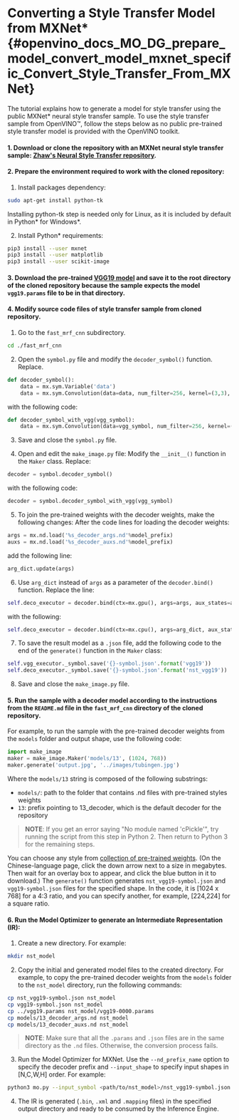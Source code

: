 # Converting a Style Transfer Model from MXNet*  {#openvino_docs_MO_DG_prepare_model_convert_model_mxnet_specific_Convert_Style_Transfer_From_MXNet}

The tutorial explains how to generate a model for style transfer using the public MXNet\* neural style transfer sample.
To use the style transfer sample from OpenVINO&trade;, follow the steps below as no public pre-trained style transfer model is provided with the OpenVINO toolkit.

#### 1. Download or clone the repository with an MXNet neural style transfer sample: [Zhaw's Neural Style Transfer repository](https://github.com/zhaw/neural_style).

#### 2. Prepare the environment required to work with the cloned repository:
1. Install packages dependency:<br>
```sh
sudo apt-get install python-tk
```

Installing python-tk step is needed only for Linux, as it is included by default in Python\* for Windows\*.

2. Install Python\* requirements:
```sh
pip3 install --user mxnet
pip3 install --user matplotlib
pip3 install --user scikit-image
```

#### 3. Download the pre-trained [VGG19 model](https://github.com/dmlc/web-data/raw/master/mxnet/neural-style/model/vgg19.params) and save it to the root directory of the cloned repository because the sample expects the model `vgg19.params` file to be in that directory.<br>

#### 4. Modify source code files of style transfer sample from cloned repository.<br>

1. Go to the `fast_mrf_cnn` subdirectory.
```sh
cd ./fast_mrf_cnn
```

2. Open the `symbol.py` file and modify the `decoder_symbol()` function. Replace.
```py
def decoder_symbol():
    data = mx.sym.Variable('data')
    data = mx.sym.Convolution(data=data, num_filter=256, kernel=(3,3), pad=(1,1), stride=(1, 1), name='deco_conv1')
```
with the following code:<br>
```py
def decoder_symbol_with_vgg(vgg_symbol):
    data = mx.sym.Convolution(data=vgg_symbol, num_filter=256, kernel=(3,3), pad=(1,1), stride=(1, 1), name='deco_conv1')
```

3. Save and close the `symbol.py` file.

4. Open and edit the `make_image.py` file:
Modify the `__init__()` function in the `Maker` class. Replace:<br>
```py
decoder = symbol.decoder_symbol()
```
with the following code:<br>
```py
decoder = symbol.decoder_symbol_with_vgg(vgg_symbol)
```

5. To join the pre-trained weights with the decoder weights, make the following changes:
After the code lines for loading the decoder weights:<br>
```py
args = mx.nd.load('%s_decoder_args.nd'%model_prefix)
auxs = mx.nd.load('%s_decoder_auxs.nd'%model_prefix)
```
add the following line:<br>
```py
arg_dict.update(args)
```

6. Use `arg_dict` instead of `args` as a parameter of the `decoder.bind()` function. Replace the line:<br>
```py
self.deco_executor = decoder.bind(ctx=mx.gpu(), args=args, aux_states=auxs)
```
with the following:<br>
```py
self.deco_executor = decoder.bind(ctx=mx.cpu(), args=arg_dict, aux_states=auxs)
```
7. To save the result model as a `.json` file, add the following code to the end of the `generate()` function in the `Maker` class:<br>
```py
self.vgg_executor._symbol.save('{}-symbol.json'.format('vgg19'))
self.deco_executor._symbol.save('{}-symbol.json'.format('nst_vgg19'))
```
8. Save and close the `make_image.py` file.

#### 5. Run the sample with a decoder model according to the instructions from the `README.md` file in the `fast_mrf_cnn` directory of the cloned repository.
For example, to run the sample with the pre-trained decoder weights from the `models` folder and output shape, use the following code:<br>
```py
import make_image
maker = make_image.Maker('models/13', (1024, 768))
maker.generate('output.jpg', '../images/tubingen.jpg')
```
Where the `models/13` string is composed of the following substrings: 
* `models/`: path to the folder that contains .nd files with pre-trained styles weights 
* `13`: prefix pointing to 13_decoder, which is the default decoder for the repository

>**NOTE**: If you get an error saying "No module named 'cPickle'", try running the script from this step in Python 2. Then return to Python 3 for the remaining steps.

You can choose any style from [collection of pre-trained weights](https://pan.baidu.com/s/1skMHqYp). (On the Chinese-language page, click the down arrow next to a size in megabytes. Then wait for an overlay box to appear, and click the blue button in it to download.) The `generate()` function generates `nst_vgg19-symbol.json` and `vgg19-symbol.json` files for the specified shape. In the code, it is [1024 x 768] for a 4:3 ratio, and you can specify another, for example, [224,224] for a square ratio.

#### 6. Run the Model Optimizer to generate an Intermediate Representation (IR):

1. Create a new directory. For example:<br>
```sh
mkdir nst_model
```
2. Copy the initial and generated model files to the created directory. For example, to copy the pre-trained decoder weights from the `models` folder to the `nst_model` directory, run the following commands:<br>
```sh
cp nst_vgg19-symbol.json nst_model
cp vgg19-symbol.json nst_model
cp ../vgg19.params nst_model/vgg19-0000.params
cp models/13_decoder_args.nd nst_model
cp models/13_decoder_auxs.nd nst_model
```
> **NOTE**: Make sure that all the `.params` and `.json` files are in the same directory as the `.nd` files. Otherwise, the conversion process fails.

3. Run the Model Optimizer for MXNet. Use the `--nd_prefix_name` option to specify the decoder prefix and `--input_shape` to specify input shapes in [N,C,W,H] order. For example:<br>
```sh
python3 mo.py --input_symbol <path/to/nst_model>/nst_vgg19-symbol.json --framework mxnet --output_dir <path/to/output_dir> --input_shape [1,3,224,224] --nd_prefix_name 13_decoder --pretrained_model <path/to/nst_model>/vgg19-0000.params
```
4. The IR is generated (`.bin`, `.xml` and `.mapping` files) in the specified output directory and ready to be consumed by the Inference Engine. 
